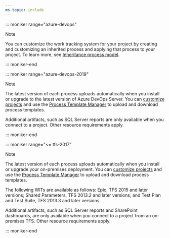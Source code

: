 ```yaml
---
ms.topic: include
---
```


::: moniker range="azure-devops"

> [!NOTE]  
> You can customize the work tracking system for your project by creating and customizing an inherited process and applying that process to your project. To learn more, see [Inheritance process model](/azure/devops/organizations/settings/work/inheritance-process-model). 

::: moniker-end

::: moniker range="azure-devops-2019"

> [!NOTE]  
> The latest version of each process uploads automatically when you install or upgrade to the latest version of Azure DevOps Server. You can [customize projects](/azure/devops/reference/on-premises-xml-process-model) and use the [Process Template Manager](/azure/devops/boards/work-items/guidance/manage-process-templates) to upload and download process templates. 
>
> Additional artifacts, such as SQL Server reports are only available when you connect to a project. Other resource requirements apply. 

::: moniker-end

::: moniker range="<= tfs-2017"

> [!NOTE]  
> The latest version of each process uploads automatically when you install or upgrade your on-premises deployment. You can [customize projects](/azure/devops/reference/on-premises-xml-process-model) and use the [Process Template Manager](/azure/devops/boards/work-items/guidance/manage-process-templates) to upload and download process templates. 
>
> The following WITs are available as follows: Epic, TFS 2015 and later versions; 
> Shared Parameters, TFS 2013.2 and later versions; 
> and Test Plan and Test Suite, TFS 2013.3 and later versions.   
>
> Additional artifacts, such as SQL Server reports and SharePoint dashboards, are only available when you connect to a project from an on-premises TFS. Other resource requirements apply. 

::: moniker-end